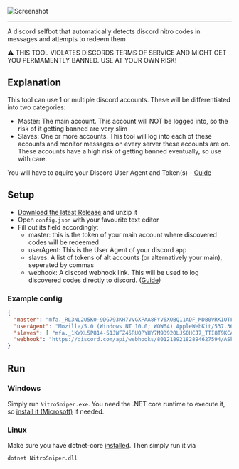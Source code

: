![Screenshot](https://ven.totallysuspicious.website/4Eoq8y8.png)
<hr>
A discord selfbot that automatically detects discord nitro codes in messages and attempts to redeem them

⚠️ THIS TOOL VIOLATES DISCORDS TERMS OF SERVICE AND MIGHT GET YOU PERMAMENTLY BANNED. USE AT YOUR OWN RISK!

## Explanation
This tool can use 1 or multiple discord accounts. These will be differentiated into two categories:
- Master: The main account. This account will NOT be logged into, so the risk of it getting banned are very slim
- Slaves: One or more accounts. This tool will log into each of these accounts and monitor messages on every server these accounts are on. These accounts have a high risk of getting banned eventually, so use with care.

You will have to aquire your Discord User Agent and Token(s) - [Guide](https://gist.github.com/Vendicated/e7318adb486bb507facb70539e188c1c)

## Setup
- [Download the latest Release](https://github.com/Vendicated/NitroSniperCs/releases/) and unzip it
- Open `config.json` with your favourite text editor
- Fill out its field accordingly:
  - master: this is the token of your main account where discovered codes will be redeemed
  - userAgent: This is the User Agent of your discord app
  - slaves: A list of tokens of alt accounts (or alternatively your main), seperated by commas
  - webhook: A discord webhook link. This will be used to log discovered codes directly to discord. ([Guide](https://support.discord.com/hc/en-us/articles/228383668-Intro-to-Webhooks))


### Example config
  
  ```json
{
    "master": "mfa._RL3NL2U5K0-9DG793KH7VVGXPAA8FYV6XOBQ11ADF_MDB0VRK1OTFM76JRCZHXUBTZ6RYZQY",
    "userAgent": "Mozilla/5.0 (Windows NT 10.0; WOW64) AppleWebKit/537.36 (KHTML, like Gecko) discord/0.0.309 Chrome/83.0.4103.122 Electron/9.3.5 Safari/537.36",
    "slaves": [ "mfa._1KWXL5P814-51JWFZ45RUQPYHY7M9D920LJS0HCJ7_TTI8T9KCAUF56TSEU1CO34TS10ARBT", "mfa._X0EC0GRRTP-SA9M6EAYGBOL1YEM588S80S4QV3UJX_MQHYVYIMRNG96FWBPI228CKK0BPTUG" ],
    "webhook": "https://discord.com/api/webhooks/80121892182894627594/ASkjjsa991-sa29S-8sahjsjahshjSHAjhsjajhs"
}
  ```

## Run
### Windows
Simply run `NitroSniper.exe`. You need the .NET core runtime to execute it, so [install it (Microsoft)](https://dotnet.microsoft.com/download/dotnet-core/current/runtime) if needed.
### Linux
Make sure you have dotnet-core [installed](https://docs.microsoft.com/en-gb/dotnet/core/install/linux). Then simply run it via
```bash
dotnet NitroSniper.dll
```

